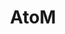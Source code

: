 ---
codehost: https://github.com/artefactual/atom
keywords:
- Access to Memory
logohandle: accesstomemory
sort: accesstomemory
title: AtoM
website: https://accesstomemory.org/en/
---